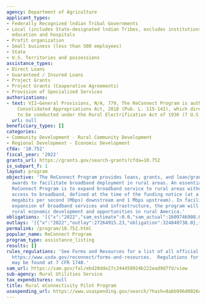 ```yaml
---
agency: Department of Agriculture
applicant_types:
- Federally Recognized lndian Tribal Governments
- Local (includes State-designated lndian Tribes, excludes institutions of higher
  education and hospitals
- Profit organization
- Small business (less than 500 employees)
- State
- U.S. Territories and possessions
assistance_types:
- Direct Loans
- Guaranteed / Insured Loans
- Project Grants
- Project Grants (Cooperative Agreements)
- Provision of Specialized Services
authorizations:
- text: VII—General Provisions, N/A, 779, The ReConnect Program is authorized by the
    Consolidated Appropriations Act, 2018 (Pub. L. 115-141), which directs the pilot
    to be conducted under the Rural Electrification Act of 1936 (7 U.S.C. 901 et seq.).
  url: null
beneficiary_types: []
categories:
- Community Development - Rural Community Development
- Regional Development - Economic Development
cfda: '10.752'
fiscal_year: '2022'
grants_url: https://grants.gov/search-grants?cfda=10.752
is_subpart_f: 1
layout: program
objective: 'The ReConnect Program provides loans, grants, and loan/grant combination
  awards to facilitate broadband deployment in rural areas. An essential goal of the
  ReConnect Program is to expand broadband service to rural areas without sufficient
  access to broadband, defined at the time of the funding notice (at a minimum: 10
  megabits per second (Mbps) downstream and 1 Mbps upstream). In facilitating the
  expansion of broadband services and infrastructure, the program will fuel long-term
  rural economic development and opportunities in rural America.'
obligations: '[{"x":"2022","sam_estimate":0.0,"sam_actual":1609746908.0,"usa_spending_actual":324840738.0},{"x":"2023","sam_estimate":2088000000.0,"sam_actual":0.0,"usa_spending_actual":1229822791.0},{"x":"2024","sam_estimate":0.0,"sam_actual":0.0,"usa_spending_actual":128943876.0}]'
outlays: '[{"x":"2022","outlay":27264915.23,"obligation":324840738.0},{"x":"2023","outlay":652833.0,"obligation":1229822791.0},{"x":"2024","outlay":0.0,"obligation":128943876.0}]'
permalink: /program/10.752.html
popular_name: ReConnect Program
program_type: assistance_listing
results: []
rules_regulations: 'See Forms and Resources for a list of all official published information:
  https://www.usda.gov/reconnect/forms-and-resources.  Regulations for the program
  may be found at 7 CFR 1740.'
sam_url: https://sam.gov/fal/ebd20dde27c244458924b222ead9d7fd/view
sub-agency: Rural Utilities Service
tax_expenditures: null
title: Rural eConnectivity Pilot Program
usaspending_url: https://www.usaspending.gov/search/?hash=8abb996d0026d979285fce51bd837ee1
---
```

